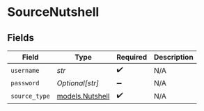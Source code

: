 # SourceNutshell


## Fields

| Field                                    | Type                                     | Required                                 | Description                              |
| ---------------------------------------- | ---------------------------------------- | ---------------------------------------- | ---------------------------------------- |
| `username`                               | *str*                                    | :heavy_check_mark:                       | N/A                                      |
| `password`                               | *Optional[str]*                          | :heavy_minus_sign:                       | N/A                                      |
| `source_type`                            | [models.Nutshell](../models/nutshell.md) | :heavy_check_mark:                       | N/A                                      |